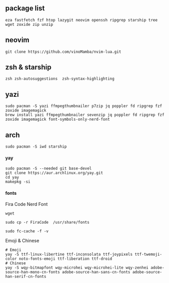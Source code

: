 ## package list

```
eza fastfetch fzf htop lazygit neovim openssh ripgrep starship tree wget zoxide zip unzip 

```

## neovim 

```
git clone https://github.com/vinoMamba/nvim-lua.git
```


## zsh & starship

```
zsh zsh-autosuggestions  zsh-syntax-highlighting 

```

## yazi

```
sudo pacman -S yazi ffmpegthumbnailer p7zip jq poppler fd ripgrep fzf zoxide imagemagick
brew install yazi ffmpegthumbnailer sevenzip jq poppler fd ripgrep fzf zoxide imagemagick font-symbols-only-nerd-font
```

## arch


```
sudo pacman -S iwd starship

```

#### yay

```
sudo pacman -S --needed git base-devel
git clone https://aur.archlinux.org/yay.git
cd yay
makepkg -si

```


#### fonts

Fira Code Nerd Font

```
wget 

sudo cp -r FiraCode  /usr/share/fonts

sudo fc-cache -f -v

```
Emoji & Chinese

```
# Emoji
yay -S ttf-linux-libertine ttf-inconsolata ttf-joypixels ttf-twemoji-color noto-fonts-emoji ttf-liberation ttf-droid
# Chinese
yay -S wqy-bitmapfont wqy-microhei wqy-microhei-lite wqy-zenhei adobe-source-han-mono-cn-fonts adobe-source-han-sans-cn-fonts adobe-source-han-serif-cn-fonts

```
